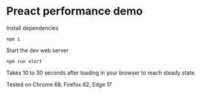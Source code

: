 # Preact performance demo

Install dependencies

    npm i

Start the dev web server

    npm run start

Takes 10 to 30 seconds after loading in your browser to reach steady state.

Tested on Chrome 68, Firefox 62, Edge 17
